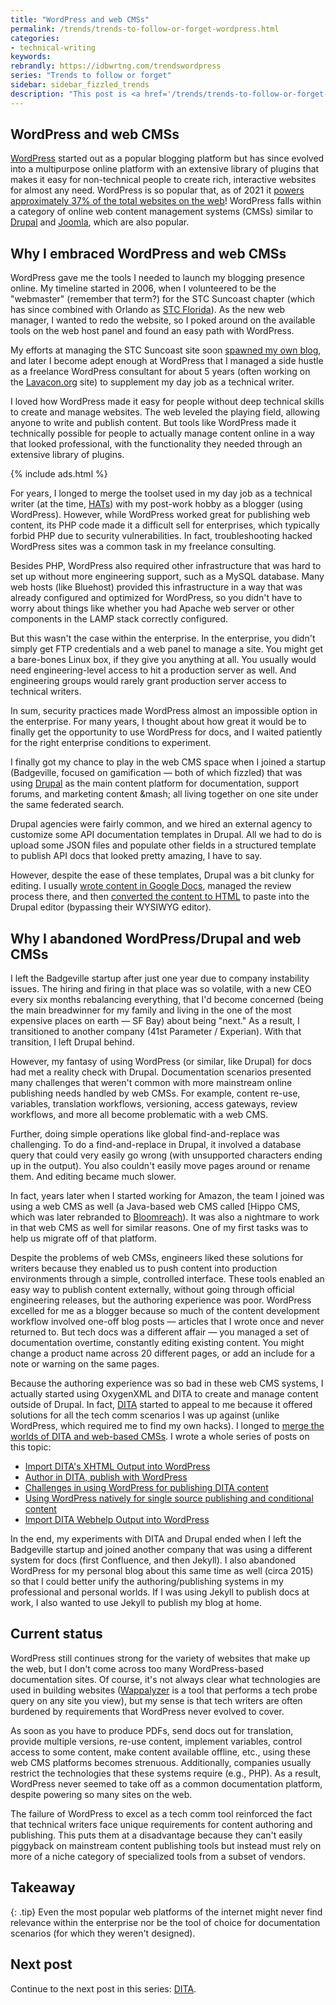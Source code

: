 ```yaml
---
title: "WordPress and web CMSs"
permalink: /trends/trends-to-follow-or-forget-wordpress.html
categories:
- technical-writing
keywords:
rebrandly: https://idbwrtng.com/trendswordpress
series: "Trends to follow or forget"
sidebar: sidebar_fizzled_trends
description: "This post is <a href='/trends/trends-to-follow-or-forget-intro.html'>part of a series</a> that explores tech comm trends that I've either followed or forgotten, and why. The overall goal is to better understand the reasons that drive trend adoption or abandonment in my personal career. This post focuses on WordPress and web content management systems (CMSs)."
---
```


## WordPress and web CMSs

[WordPress](https://wordpress.org/) started out as a popular blogging platform but has since evolved into a multipurpose online platform with an extensive library of plugins that makes it easy for non-technical people to create rich, interactive websites for almost any need. WordPress is so popular that, as of 2021 it [powers approximately 37% of the total websites on the web](https://www.envisagedigital.co.uk/wordpress-market-share/)! WordPress falls within a category of online web content management systems (CMSs) similar to [Drupal](https://drupal.org) and [Joomla](https://joomla.org), which are also popular.

## Why I embraced WordPress and web CMSs

WordPress gave me the tools I needed to launch my blogging presence online. My timeline started in 2006, when I volunteered to be the "webmaster" (remember that term?) for the STC Suncoast chapter (which has since combined with Orlando as [STC Florida](https://stc-orlando.org/)). As the new web manager, I wanted to redo the website, so I poked around on the available tools on the web host panel and found an easy path with WordPress.

My efforts at managing the STC Suncoast site soon [spawned my own blog](/2006/06/01/why-this-blog-separate-from-the-suncoast-blog/), and later I become adept enough at WordPress that I managed a side hustle as a freelance WordPress consultant for about 5 years (often working on the [Lavacon.org](https://lavacon.org) site) to supplement my day job as a technical writer.

I loved how WordPress made it easy for people without deep technical skills to create and manage websites. The web leveled the playing field, allowing anyone to write and publish content. But tools like WordPress made it technically possible for people to actually manage content online in a way that looked professional, with the functionality they needed through an extensive library of plugins.

{% include ads.html %}

For years, I longed to merge the toolset used in my day job as a technical writer  (at the time, [HATs](/trends/trends-to-follow-or-forget-hats.html)) with my post-work hobby as a blogger (using WordPress). However, while WordPress worked great for publishing web content, its PHP code made it a difficult sell for enterprises, which typically forbid PHP due to security vulnerabilities. In fact, troubleshooting hacked WordPress sites was a common task in my freelance consulting.

Besides PHP, WordPress also required other infrastructure that was hard to set up without more engineering support, such as a MySQL database. Many web hosts (like Bluehost) provided this infrastructure in a way that was already configured and optimized for WordPress, so you didn't have to worry about things like whether you had Apache web server or other components in the LAMP stack correctly configured.

But this wasn't the case within the enterprise. In the enterprise, you didn't simply get FTP credentials and a web panel to manage a site. You might get a bare-bones Linux box, if they give you anything at all. You usually would need engineering-level access to hit a production server as well. And engineering groups would rarely grant production server access to technical writers.

In sum, security practices made WordPress almost an impossible option in the enterprise. For many years, I thought about how great it would be to finally get the opportunity to use WordPress for docs, and I waited patiently for the right enterprise conditions to experiment.

I finally got my chance to play in the web CMS space when I joined a startup (Badgeville, focused on gamification &mdash; both of which fizzled) that was using [Drupal](https://www.drupal.org/) as the main content platform for documentation, support forums, and marketing content &mash; all living together on one site under the same federated search.

Drupal agencies were fairly common, and we hired an external agency to customize some API documentation templates in Drupal. All we had to do is upload some JSON files and populate other fields in a structured template to publish API docs that looked pretty amazing, I have to say.

However, despite the ease of these templates, Drupal was a bit clunky for editing. I usually [wrote content in Google Docs](/2014/02/25/a-simple-way-to-write-edit-and-publish-documentation-online-using-google-docs-and-markdown/), managed the review process there, and then [converted the content to HTML](/2017/09/22/convert-google-docs-to-markdown/) to paste into the Drupal editor (bypassing their WYSIWYG editor).

## Why I abandoned WordPress/Drupal and web CMSs

I left the Badgeville startup after just one year due to company instability issues. The hiring and firing in that place was so volatile, with a new CEO every six months rebalancing everything, that I'd become concerned (being the main breadwinner for my family and living in the one of the most expensive places on earth &mdash; SF Bay) about being "next." As a result, I transitioned to another company (41st Parameter / Experian). With that transition, I left Drupal behind.

However, my fantasy of using WordPress (or similar, like Drupal) for docs had met a reality check with Drupal. Documentation scenarios presented many challenges that weren't common with more mainstream online publishing needs handled by web CMSs. For example, content re-use, variables, translation workflows, versioning, access gateways, review workflows, and more all become problematic with a web CMS.

Further, doing simple operations like global find-and-replace was challenging. To do a find-and-replace in Drupal, it involved a database query that could very easily go wrong (with unsupported characters ending up in the output). You also couldn't easily move pages around or rename them. And editing became much slower.

In fact, years later when I started working for Amazon, the team I joined was using a web CMS as well (a Java-based web CMS called [Hippo CMS, which was later rebranded to [Bloomreach](https://documentation.bloomreach.com/)). It was also a nightmare to work in that web CMS as well for similar reasons. One of my first tasks was to help us migrate off of that platform.

Despite the problems of web CMSs, engineers liked these solutions for writers because they enabled us to push content into production environments through a simple, controlled interface. These tools enabled an easy way to publish content externally, without going through official engineering releases, but the authoring experience was poor. WordPress excelled for me as a blogger because so much of the content development workflow involved one-off blog posts &mdash; articles that I wrote once and never returned to. But tech docs was a different affair &mdash; you managed a set of documentation overtime, constantly editing existing content. You might change a product name across 20 different pages, or add an include for a note or warning on the same pages.

Because the authoring experience was so bad in these web CMS systems, I actually started using OxygenXML and DITA to create and manage content outside of Drupal. In fact, [DITA](https://idratherbewriting.com/ditaqrg/) started to appeal to me because it offered solutions for all the tech comm scenarios I was up against (unlike WordPress, which required me to find my own hacks). I longed to [merge the worlds of DITA and web-based CMSs](https://idratherbewriting.com/2009/02/08/merging-worlds-dita-and-wordpress/). I wrote a whole series of posts on this topic:

* [Import DITA's XHTML Output into WordPress](/2014/10/14/import-dita-xhtml-output-into-wordpress/)
* [Author in DITA, publish with WordPress](/2014/08/19/author-dita-publish-wordpress/)
* [Challenges in using WordPress for publishing DITA content](/2014/09/02/challenges-using-wordpress-publishing-help-content/)
* [Using WordPress natively for single source publishing and conditional content](/2014/09/08/using-wordpress-natively-for-single-source-publishing-and-conditional-content/)
* [Import DITA Webhelp Output into WordPress](/2013/01/21/how-to-import-webhelp-from-a-help-authoring-tool-into-wordpress/)

In the end, my experiments with DITA and Drupal ended when I left the Badgeville startup and joined another company that was using a different system for docs (first Confluence, and then Jekyll). I also abandoned WordPress for my personal blog about this same time as well (circa 2015) so that I could better unify the authoring/publishing systems in my professional and personal worlds. If I was using Jekyll to publish docs at work, I also wanted to use Jekyll to publish my blog at home.

## Current status

WordPress still continues strong for the variety of websites that make up the web, but I don't come across too many WordPress-based documentation sites. Of course, it's not always clear what technologies are used in building websites ([Wappalyzer](https://www.wappalyzer.com/) is a tool that performs a tech probe query on any site you view), but my sense is that tech writers are often burdened by requirements that WordPress never evolved to cover.

As soon as you have to produce PDFs, send docs out for translation, provide multiple versions, re-use content, implement variables, control access to some content, make content available offline, etc., using these web CMS platforms becomes strenuous. Additionally, companies usually restrict the technologies that these systems require (e.g., PHP). As a result, WordPress never seemed to take off as a common documentation platform, despite powering so many sites on the web.

The failure of WordPress to excel as a tech comm tool reinforced the fact that technical writers face unique requirements for content authoring and publishing. This puts them at a disadvantage because they can't easily piggyback on mainstream content publishing tools but instead must rely on more of a niche category of specialized tools from a subset of vendors.

## Takeaway

{: .tip}
Even the most popular web platforms of the internet might never find relevance within the enterprise nor be the tool of choice for documentation scenarios (for which they weren't designed).

## Next post

Continue to the next post in this series: [DITA](/trends/trends-to-follow-or-forget-dita.html).